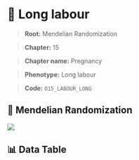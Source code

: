 # 🧪 Long labour

> **Root:** Mendelian Randomization

> **Chapter:** 15  

> **Chapter name:** Pregnancy

> **Phenotype:** Long labour  

> **Code:** `O15_LABOUR_LONG`

## 🧬 Mendelian Randomization  

<img src="/MR/Figures/Forward/O15_LABOUR_LONG.png"/>

## 📊 Data Table

<CsvTableMRF src="/MR_Data/Forward/O15_LABOUR_LONG.csv"/>
